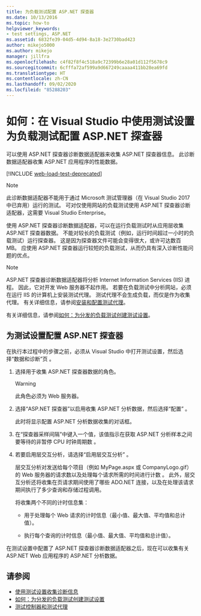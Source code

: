 ```yaml
---
title: 为负载测试配置 ASP.NET 探查器
ms.date: 10/13/2016
ms.topic: how-to
helpviewer_keywords:
- test settings, ASP.NET
ms.assetid: 6832fe39-04d5-4d94-8a18-3e2730bad423
author: mikejo5000
ms.author: mikejo
manager: jillfra
ms.openlocfilehash: c4f82f8f4c518a9c72399b6e28a01d112f5678c9
ms.sourcegitcommit: 6cfffa72af599a9d667249caaaa411bb28ea69fd
ms.translationtype: HT
ms.contentlocale: zh-CN
ms.lasthandoff: 09/02/2020
ms.locfileid: "85288203"
---
```

# <a name="how-to-configure-aspnet-profiler-for-load-tests-using-test-settings-in-visual-studio"></a>如何：在 Visual Studio 中使用测试设置为负载测试配置 ASP.NET 探查器

可以使用 ASP.NET 探查器诊断数据适配器来收集 ASP.NET 探查器信息。 此诊断数据适配器收集 ASP.NET 应用程序的性能数据。

[!INCLUDE [web-load-test-deprecated](includes/web-load-test-deprecated.md)]

> [!NOTE]
> 此诊断数据适配器不能用于通过 Microsoft 测试管理器（在 Visual Studio 2017 中已弃用）运行的测试。 可对仅使用网站的负载测试使用 ASP.NET 探查器诊断适配器，这需要 Visual Studio Enterprise。

使用 ASP.NET 探查器诊断数据适配器，可以在运行负载测试时从应用层收集 ASP.NET 探查器数据。 不能对较长的负载测试（例如，运行时间超过一小时的负载测试）运行探查器。 这是因为探查器文件可能会变得很大，或许可达数百 MB。 应使用 ASP.NET 探查器运行较短的负载测试，从而仍具有深入诊断性能问题的优点。

> [!NOTE]
> ASP.NET 探查器诊断数据适配器将分析 Internet Information Services (IIS) 进程。 因此，它对开发 Web 服务器不起作用。 若要在负载测试中分析网站，必须在运行 IIS 的计算机上安装测试代理。 测试代理不会生成负载，而仅是作为收集代理。 有关详细信息，请参阅[安装和配置测试代理](../test/lab-management/install-configure-test-agents.md)。

有关详细信息，请参阅[如何：为分发的负载测试创建测试设置](../test/how-to-create-a-test-setting-for-a-distributed-load-test.md)。

## <a name="configure-the-aspnet-profiler-for-your-test-settings"></a>为测试设置配置 ASP.NET 探查器

在执行本过程中的步骤之前，必须从 Visual Studio 中打开测试设置，然后选择“数据和诊断”页  。

1. 选择用于收集 ASP.NET 探查器数据的角色。

    > [!WARNING]
    > 此角色必须为 Web 服务器。

2. 选择“ASP.NET 探查器”以启用收集 ASP.NET 分析数据，然后选择“配置”   。

     此时将显示配置 ASP.NET 分析数据收集的对话框。

3. 在“探查器采样间隔”中键入一个值，该值指示在获取 ASP.NET 分析样本之间要等待的非暂停 CPU 时钟周期数  。

4. 若要启用层交互分析，请选择“启用层交互分析”  。

     层交互分析对发送给每个项目（例如 MyPage.aspx 或 CompanyLogo.gif）的 Web 服务器的请求数以及处理每个请求所需的时间进行计数   。 此外，层交互分析还将收集在页请求期间使用了哪些 ADO.NET 连接，以及在处理该请求期间执行了多少查询和存储过程调用。

     将收集两个不同的计时信息集：

    - 用于处理每个 Web 请求的计时信息（最小值、最大值、平均值和总计值）。

    - 执行每个查询的计时信息（最小值、最大值、平均值和总计值）。

在测试设置中配置了 ASP.NET 探查器诊断数据适配器之后，现在可以收集有关 ASP.NET Web 应用程序的 ASP.NET 分析数据。

## <a name="see-also"></a>请参阅

- [使用测试设置收集诊断信息](../test/collect-diagnostic-information-using-test-settings.md)
- [如何：为分发的负载测试创建测试设置](../test/how-to-create-a-test-setting-for-a-distributed-load-test.md)
- [测试控制器和测试代理](configure-test-agents-and-controllers-for-load-tests.md)